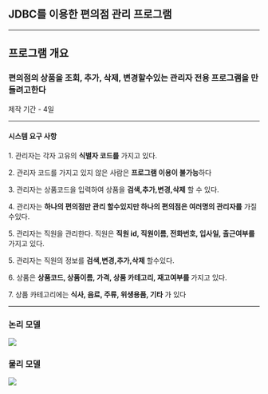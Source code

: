 <h2>JDBC를 이용한 편의점 관리 프로그램 </h2>
<hr>
<h2>프로그램 개요</h2>
<h3>편의점의 상품을 조회, 추가, 삭제, 변경할수있는 관리자 전용 프로그램을 만들려고한다</h3>
<p>제작 기간 - 4일</p>
<hr>
<h4>시스템 요구 사항</h4>
<p>1. 관리자는 각자 고유의 <b>식별자 코드를</b> 가지고 있다.</p>
<p>2. 관리자 코드를 가지고 있지 않은 사람은 <b>프로그램 이용이 불가능</b>하다</p>
<p>3. 관리자는 상품코드을 입력하여 상품을 <b>검색,추가,변경,삭제</b> 할 수 있다.</p>
<p>4. 관리자는 <b>하나의 편의점만 관리 할수있지만 하나의 편의점은 여러명의 관리자를</b> 가질수있다.</p>
<p>5. 관리자는 직원을 관리한다. 직원은 <b>직원 id, 직원이름, 전화번호, 입사일, 출근여부를</b> 가지고 있다.</p>
<p>5. 관리자는 직원의 정보를 <b>검색,변경,추가,삭제</b> 할수있다.</p>
<p>6. 상품은 <b>상품코드, 상품이름, 가격, 상품 카테고리, 재고여부를 </b>가지고 있다.</p>
<p>7. 상품 카테고리에는 <b>식사, 음료, 주류, 위생용품, 기타</b> 가 있다</p>

<hr>

<h3>논리 모델</h3>
<img src =https://github.com/user-attachments/assets/c5e10ee8-5ffa-401d-bd59-98d744f8dfe0>

<h3>물리 모델</h3>
<img src=https://github.com/user-attachments/assets/70b5481d-4486-4631-bc6a-1beaefb2cac3>


